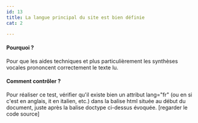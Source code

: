```yaml
---
id: 13
title: La langue principal du site est bien définie
cat: 2

---
```


#### Pourquoi ?

Pour que les aides techniques et plus particulièrement les synthèses vocales prononcent correctement le texte lu.

#### Comment contrôler ?

Pour réaliser ce test, vérifier qu'il existe bien un attribut lang="fr" (ou en si c'est en anglais, it en italien, etc.) dans la balise html située au début du document, juste après la balise doctype ci-dessus évoquée. [regarder le code source]